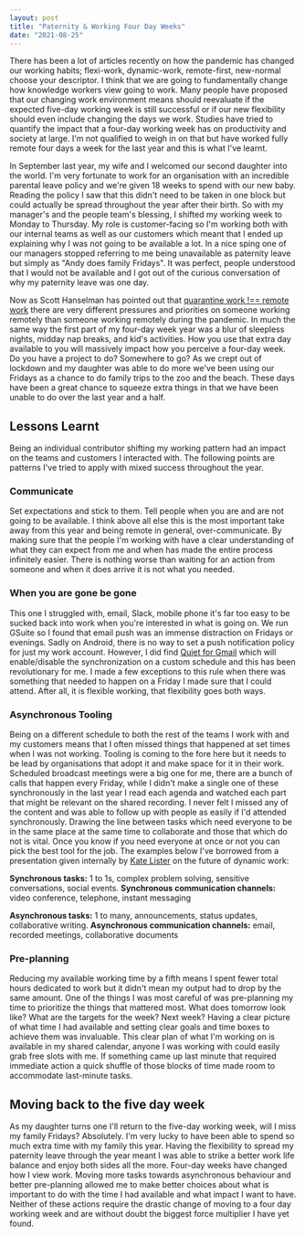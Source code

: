 ```yaml
---
layout: post
title: "Paternity & Working Four Day Weeks"
date: "2021-08-25"
---
```


There has been a lot of articles recently on how the pandemic has changed our
working habits; flexi-work, dynamic-work, remote-first, new-normal choose your
descriptor. I think that we are going to fundamentally change how knowledge
workers view going to work. Many people have proposed that our changing work
environment means should reevaluate if the expected five-day working week is still successful
or if our new flexibility should even include changing the days we work. Studies
have tried to quantify the impact that a four-day working week has on
productivity and society at large. I'm not qualified to weigh in on that but
have worked fully remote four days a week for the last year and this is what
I've learnt.

In September last year, my wife and I welcomed our second daughter into the
world. I'm very fortunate to work for an organisation with an incredible
parental leave policy and we're given 18 weeks to spend with our new baby.
Reading the policy I saw that this didn't need to be taken in one block but
could actually be spread throughout the year after their birth. So with my
manager's and the people team's blessing, I shifted my working week to Monday to
Thursday. My role is customer-facing so I'm working both with our internal teams
as well as our customers which meant that I ended up explaining why I was not
going to be available a lot. In a nice sping one of our managers stopped referring to me being
unavailable as paternity leave but simply as "Andy does family Fridays". It was
perfect, people understood that I would not be available and I got out of the
curious conversation of why my paternity leave was one day.

Now as Scott Hanselman has pointed out that [quarantine work !== remote
work](https://www.hanselman.com/blog/quarantine-work-is-not-remote-work) there
are very different pressures and priorities on someone working remotely than
someone working remotely during the pandemic. In much the same way the first
part of my four-day week year was a blur of sleepless nights, midday nap breaks, and kid's activities. How you use that extra day available to you will massively
impact how you perceive a four-day week. Do you have a project to do?
Somewhere to go? As we crept out of lockdown and my daughter was able to do more
we've been using our Fridays as a chance to do family trips to the zoo and the beach. These days have been a great chance to squeeze extra things in that
we have been unable to do over the last year and a half.

## Lessons Learnt

Being an individual contributor shifting my working pattern had an impact on the
teams and customers I interacted with. The following points are patterns I've
tried to apply with mixed success throughout the year.
<!--more-->
### Communicate
Set expectations and stick to them. Tell people when you are and are not
going to be available. I think above all else this is the most important take
away from this year and being remote in general, over-communicate. By making
sure that the people I'm working with have a clear understanding of what they can
expect from me and when has made the entire process infinitely easier. There is
nothing worse than waiting for an action from someone and when it does arrive it
is not what you needed.

### When you are gone be gone
This one I struggled with, email, Slack,
mobile phone it's far too easy to be sucked back into work when you're interested in what
is going on. We run GSuite so I found that email push was an immense distraction
on Fridays or evenings. Sadly on Android, there is no way to set a push notification policy for just my work account.
However, I did find [Quiet for
Gmail](https://play.google.com/store/apps/details?id=com.sgarcia.quiet_for_gmail)
which will enable/disable the synchronization on a custom schedule and this has
been revolutionary for me. I made a few exceptions to this rule when there was
something that needed to happen on a Friday I made sure that I could
attend. After all, it is flexible working, that flexibility goes both ways.

### Asynchronous Tooling 
Being on a different schedule to both the rest of the
teams I work with and my customers means that I often missed things that happened at
set times when I was not working. Tooling is coming to the fore here but
it needs to be lead by organisations that adopt it and make space for it in
their work. Scheduled broadcast meetings were a big one for me, there are a
bunch of calls that happen every Friday, while I didn't make a single one of
these synchronously in the last year I read each agenda and watched each part
that might be relevant on the shared recording. I never felt I missed any of the
content and was able to follow up with people as easily if I'd attended
synchronously.
Drawing the line between tasks which need everyone to be in the same place at
the same time to collaborate and those that which do not is vital. Once you know if
you need everyone at once or not you can pick the best tool for the job. The
examples below I've borrowed from a presentation given internally by [Kate Lister](https://globalworkplaceanalytics.com/about-updated)
on the future of dynamic work:

**Synchronous tasks:** 1 to 1s, complex problem solving, sensitive conversations,
social events.
**Synchronous communication channels:** video conference, telephone, instant
messaging

**Asynchronous tasks:** 1 to many, announcements, status updates, collaborative
writing.
**Asynchronous communication channels:** email, recorded meetings,
collaborative documents

### Pre-planning
Reducing my available working time by a fifth means I spent fewer total
hours dedicated to work but it didn't mean my output had to drop by the same
amount. One of the things I was most careful of was pre-planning my
time to prioritize the things that mattered most. What does
tomorrow look like? What are the targets for the week? Next week? Having a clear picture of
what time I had available and setting clear goals and time boxes to achieve them
was invaluable. This clear plan of what I'm working on is available in my shared
calendar, anyone I was working with could easily grab free slots with me. If
something came up last minute that required immediate action a quick shuffle of
those blocks of time made room to accommodate last-minute tasks.

## Moving back to the five day week

As my daughter turns one I'll return to the five-day working week, will I
miss my family Fridays? Absolutely. I'm very lucky to have been able to spend so
much extra time with my family this year. Having the flexibility to spread my
paternity leave through the year meant I was able to strike a better work life
balance and enjoy both sides all the more. Four-day weeks have changed how I
view work. Moving more tasks towards asynchronous behaviour and better
pre-planning allowed me to make better choices about what is important to do
with the time I had available and what impact I want to have. Neither of these
actions require the drastic change of moving to a four day working week and are
without doubt the biggest force multiplier I have yet found.